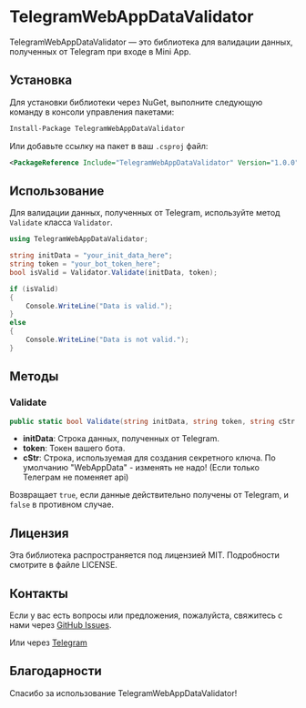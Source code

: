 # TelegramWebAppDataValidator

TelegramWebAppDataValidator — это библиотека для валидации данных, полученных от Telegram при входе в Mini App.

## Установка

Для установки библиотеки через NuGet, выполните следующую команду в консоли управления пакетами:

```sh
Install-Package TelegramWebAppDataValidator
```

Или добавьте ссылку на пакет в ваш `.csproj` файл:

```xml
<PackageReference Include="TelegramWebAppDataValidator" Version="1.0.0" />
```

## Использование

Для валидации данных, полученных от Telegram, используйте метод `Validate` класса `Validator`.

```csharp
using TelegramWebAppDataValidator;

string initData = "your_init_data_here";
string token = "your_bot_token_here";
bool isValid = Validator.Validate(initData, token);

if (isValid)
{
    Console.WriteLine("Data is valid.");
}
else
{
    Console.WriteLine("Data is not valid.");
}
```

## Методы

### Validate

```csharp
public static bool Validate(string initData, string token, string cStr = "WebAppData")
```

- **initData**: Строка данных, полученных от Telegram.
- **token**: Токен вашего бота.
- **cStr**: Строка, используемая для создания секретного ключа. По умолчанию "WebAppData" - изменять не надо! (Если только Телеграм не поменяет api)

Возвращает `true`, если данные действительно получены от Telegram, и `false` в противном случае.

## Лицензия

Эта библиотека распространяется под лицензией MIT. Подробности смотрите в файле LICENSE.

## Контакты

Если у вас есть вопросы или предложения, пожалуйста, свяжитесь с нами через [GitHub Issues](https://github.com/algmironov/TelegramMiniAppHashChecker/issues).

Или через [Telegram](https://t.me/Alexey_G_M) 

## Благодарности

Спасибо за использование TelegramWebAppDataValidator!